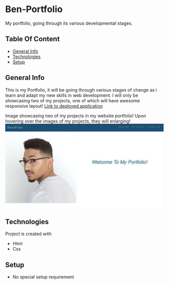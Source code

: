 # Ben-Portfolio
My portfolio, going through its various developmental stages.

## Table Of Content
* [General Info](#general-info)
* [Technologies](#technologies)
* [Setup](#setup)

## General Info
This is my Portfolio, it will be going through various stages of change as i learn and adapt my new skills in web development. I will only be showcasing two of my projects, one of which will have awesome responsive layout! [Link to deployed application](https://bennasabir.github.io/ben-portfolio/)

Image showcasing two of my projects in my website portfolio!
Upon hovering over the images of my projects, they will enlarging!
<img src="./assets/images/screenshotjumbo.png">

## Technologies
Project is created with 
* Html
* Css

## Setup
* No special setup requirement
